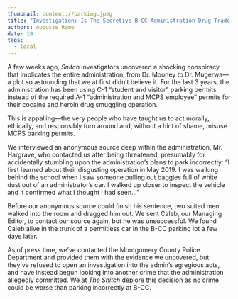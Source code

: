 ```yaml
---
thumbnail: content://parking.jpeg
title: "Investigation: Is The Secretive B-CC Administration Drug Trade Using Correct Parking Permits?"
authors: Auguste Rame
date: 19
tags:
  - local
---
```


A few weeks ago, *Snitch* investigators uncovered a shocking conspiracy that implicates the entire administration, from Dr. Mooney to Dr. Mugerwa—a plot so astounding that we at first didn’t believe it. For the last 3 years, the administration has been using C-1 “student and visitor” parking permits instead of the required A-1 “administration and MCPS employee” permits for their cocaine and heroin drug smuggling operation.

This is appalling—the very people who have taught us to act morally, ethically, and responsibly turn around and, without a hint of shame, misuse MCPS parking permits.

We interviewed an anonymous source deep within the administration, Mr. Hargrave, who contacted us after being threatened, presumably for accidentally stumbling upon the administration’s plans to park incorrectly: “I first learned about their disgusting operation in May 2019. I was walking behind the school when I saw someone pulling out baggies full of white dust out of an administrator’s car. I walked up closer to inspect the vehicle and it confirmed what I thought I had seen...”

Before our anonymous source could finish his sentence, two suited men walked into the room and dragged him out. We sent Caleb, our Managing Editor, to contact our source again, but he was unsuccessful. We found Caleb alive in the trunk of a permitless car in the B-CC parking lot a few days later.

As of press time, we’ve contacted the Montgomery County Police Department and provided them with the evidence we uncovered, but they’ve refused to open an investigation into the admin’s egregious acts, and have instead begun looking into another crime that the administration allegedly committed. We at *The Snitch* deplore this decision as no crime could be worse than parking incorrectly at B-CC.
